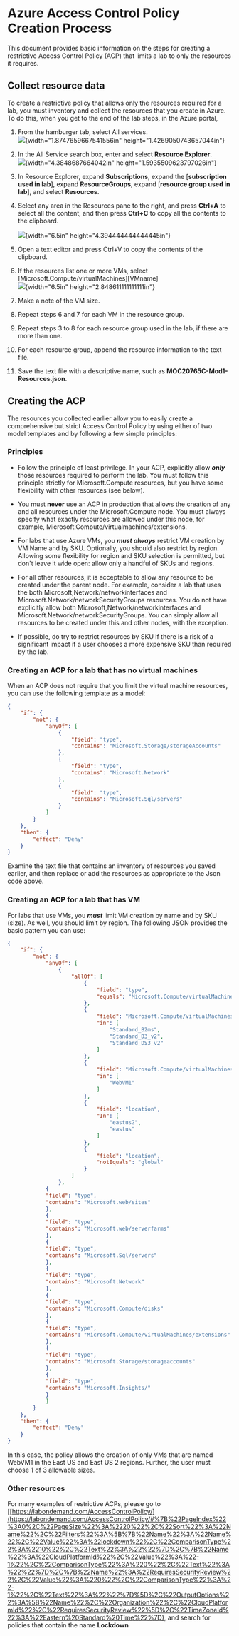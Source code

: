# Azure Access Control Policy Creation Process

This document provides basic information on the steps for creating a restrictive Access Control Policy (ACP) that limits a lab to only the resources it requires.

## Collect resource data

To create a restrictive policy that allows only the resources required for a lab, you must inventory and collect the resources that you create in Azure. To do this, when you get to the end of the lab steps, in the Azure portal,

1.  From the hamburger tab, select All services.  
    ![](images/image9.png){width="1.8747659667541556in" height="1.4269050743657044in"}

2.  In the All Service search box, enter and select **Resource Explorer**.  
    ![](images/image10.png){width="4.3848687664042in" height="1.5935509623797026in"}

3.  In Resource Explorer, expand **Subscriptions**, expand the \[**subscription used in lab**\], expand **ResourceGroups**, expand \[**resource group used in lab**\], and select **Resources**.

4.  Select any area in the Resources pane to the right, and press **Ctrl+A** to select all the content, and then press **Ctrl+C** to copy all the contents to the clipboard.  
      
    ![](images/image11.png){width="6.5in" height="4.394444444444445in"}

5.  Open a text editor and press Ctrl+V to copy the contents of the clipboard.

6.  If the resources list one or more VMs, select \[Microsoft.Compute/virtualMachines\]\[VMname\]  
    ![](images/image12.png){width="6.5in" height="2.848611111111111in"}

7.  Make a note of the VM size.

8.  Repeat steps 6 and 7 for each VM in the resource group.

9.  Repeat steps 3 to 8 for each resource group used in the lab, if there are more than one.

10. For each resource group, append the resource information to the text file.

11. Save the text file with a descriptive name, such as **MOC20765C-Mod1-Resources.json**.

## Creating the ACP

The resources you collected earlier allow you to easily create a comprehensive but strict Access Control Policy by using either of two model templates and by following a few simple principles:

### Principles

-   Follow the principle of least privilege. In your ACP, explicitly allow ***only*** those resources required to perform the lab. You must follow this principle strictly for Microsoft.Compute resources, but you have some flexibility with other resources (see below).

-   You must **never** use an ACP in production that allows the creation of any and all resources under the Microsoft.Compute node. You must always specify what exactly resources are allowed under this node, for example, Microsoft.Compute/virtualmachines/extensions.

-   For labs that use Azure VMs, you ***must always*** restrict VM creation by VM Name and by SKU. Optionally, you should also restrict by region. Allowing some flexibility for region and SKU selection is permitted, but don't leave it wide open: allow only a handful of SKUs and regions.

-   For all other resources, it is acceptable to allow any resource to be created under the parent node. For example, consider a lab that uses the both Microsoft,Network/networkinterfaces and Microsoft.Network/networkSecurityGroups resources. You do not have explicitly allow both Microsoft,Network/networkinterfaces and Microsoft.Network/networkSecurityGroups. You can simply allow all resources to be created under this and other nodes, with the exception.

-   If possible, do try to restrict resources by SKU if there is a risk of a significant impact if a user chooses a more expensive SKU than required by the lab.

### Creating an ACP for a lab that has no virtual machines

When an ACP does not require that you limit the virtual machine resources, you can use the following template as a model:

```json
{
    "if": {
        "not": {
            "anyOf": [                           
                {
                    "field": "type",
                    "contains": "Microsoft.Storage/storageAccounts"
                },
                {
                    "field": "type",
                    "contains": "Microsoft.Network"
                },
                {
                    "field": "type",
                    "contains": "Microsoft.Sql/servers"
                }
            ]
        }
    },
    "then": {
        "effect": "Deny"
    }
}

```

Examine the text file that contains an inventory of resources you saved earlier, and then replace or add the resources as appropriate to the Json code above.

### Creating an ACP for a lab that has VM

For labs that use VMs, you ***must*** limit VM creation by name and by SKU (size). As well, you should limit by region. The following JSON provides the basic pattern you can use:

```Json
{
    "if": {
        "not": {
            "anyOf": [
                {
                    "allOf": [
                        {
                            "field": "type",
                            "equals": "Microsoft.Compute/virtualMachines"
                        },
                        {
                            "field": "Microsoft.Compute/virtualMachines/sku.name",
                            "in": [
                                "Standard_B2ms",
                                "Standard_D3_v2",
                                "Standard_DS3_v2"
                            ]
                        },
                        {
                            "field": "Microsoft.Compute/virtualMachines/osprofile.computername",
                            "in": [
                                "WebVM1"
                            ]
                        },
                        {
                            "field": "location",
                            "In": [
                                "eastus2",
                                "eastus"
                            ]
                        },
                        {
                            "field": "location",
                            "notEquals": "global"
                        }
                    ]
                },
            {
            "field": "type",
            "contains": "Microsoft.web/sites"
            },
            {
            "field": "type",
            "contains": "Microsoft.web/serverfarms"
            },
            {
            "field": "type",
            "contains": "Microsoft.Sql/servers"
            },
            {
            "field": "type",
            "contains": "Microsoft.Network"
            },
            {
            "field": "type",
            "contains": "Microsoft.Compute/disks"
            },
            {
            "field": "type",
            "contains": "Microsoft.Compute/virtualMachines/extensions"
            },
            {
            "field": "type",
            "contains": "Microsoft.Storage/storageaccounts"
            },
            {
            "field": "type",
            "contains": "Microsoft.Insights/"
            }
            ]
        }
    },
    "then": {
        "effect": "Deny"
    }
}

```

In this case, the policy allows the creation of only VMs that are named WebVM1 in the East US and East US 2 regions. Further, the user must choose 1 of 3 allowable sizes.

### Other resources

For many examples of restrictive ACPs, please go to [[https://labondemand.com/AccessControlPolicy/](https://labondemand.com/AccessControlPolicy/#%7B%22PageIndex%22%3A0%2C%22PageSize%22%3A%2220%22%2C%22Sort%22%3A%22Name%22%2C%22Filters%22%3A%5B%7B%22Name%22%3A%22Name%22%2C%22Value%22%3A%22lockdown%22%2C%22ComparisonType%22%3A%2210%22%2C%22Text%22%3A%22%22%7D%2C%7B%22Name%22%3A%22CloudPlatformId%22%2C%22Value%22%3A%22-1%22%2C%22ComparisonType%22%3A%220%22%2C%22Text%22%3A%22%22%7D%2C%7B%22Name%22%3A%22RequiresSecurityReview%22%2C%22Value%22%3A%220%22%2C%22ComparisonType%22%3A%22-1%22%2C%22Text%22%3A%22%22%7D%5D%2C%22OutputOptions%22%3A%5B%22Name%22%2C%22Organization%22%2C%22CloudPlatformId%22%2C%22RequiresSecurityReview%22%5D%2C%22TimeZoneId%22%3A%22Eastern%20Standard%20Time%22%7D), and search for policies that contain the name **Lockdown**
